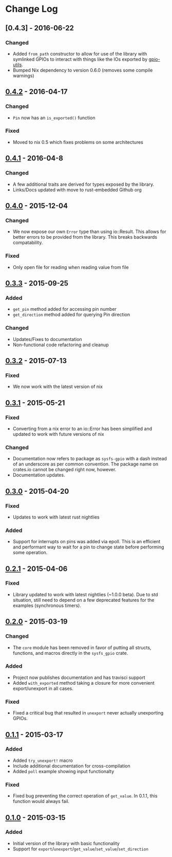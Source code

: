 # Change Log

## [0.4.3] - 2016-06-22

### Changed

- Added `from_path` constructor to allow for use of the library with symlinked
  GPIOs to interact with things like the IOs exported by
  [gpio-utils](https://github.com/rust-embedded/gpio-utils).
- Bumped Nix dependency to version 0.6.0 (removes some compile warnings)

## [0.4.2] - 2016-04-17

### Changed

- `Pin` now has an `is_exported()` function

### Fixed

- Moved to nix 0.5 which fixes problems on some architectures

## [0.4.1] - 2016-04-8

### Changed

- A few additional traits are derived for types exposed by the library.
- Links/Docs updated with move to rust-embedded Github org

## [0.4.0] - 2015-12-04

### Changed

- We now expose our own `Error` type than using io::Result.
  This allows for better errors to be provided from the library.
  This breaks backwards compatability.

### Fixed

- Only open file for reading when reading value from file

## [0.3.3] - 2015-09-25

### Added

- `get_pin` method added for accessing pin number
- `get_direction` method added for querying Pin direction

### Changed

- Updates/Fixes to documentation
- Non-functional code refactoring and cleanup

## [0.3.2] - 2015-07-13

### Fixed

- We now work with the latest version of nix

## [0.3.1] - 2015-05-21

### Fixed

- Converting from a nix error to an io::Error has been simplified and
  updated to work with future versions of nix

### Changed

- Documentation now refers to package as `sysfs-gpio` with a dash
  instead of an underscore as per common convention.  The package
  name on crates.io cannot be changed right now, however.
- Documentation updates.

## [0.3.0] - 2015-04-20

### Fixed

- Updates to work with latest rust nightlies

### Added

- Support for interrupts on pins was added via epoll.  This is an
  efficient and performant way to wait for a pin to change state
  before performing some operation.

## [0.2.1] - 2015-04-06

### Fixed

- Library updated to work with latest nightlies (~1.0.0 beta).  Due to
  std situation, still need to depend on a few deprecated features for
  the examples (synchronous timers).

## [0.2.0] - 2015-03-19

### Changed
- The `core` module has been removed in favor of putting all
  structs, functions, and macros directly in the `sysfs_gpio`
  crate.

### Added
- Project now publishes documentation and has travisci support
- Added `with_exported` method taking a closure for more convenient
  export/unexport in all cases.

### Fixed
- Fixed a critical bug that resulted in `unexport` never actually
  unexporting GPIOs.

## [0.1.1] - 2015-03-17

### Added
- Added `try_unexport!` macro
- Include additional documentation for cross-compilation
- Added `poll` example showing input functionalty

### Fixed
- Fixed bug preventing the correct operation of `get_value`.  In 0.1.1,
  this function would always fail.

## [0.1.0] - 2015-03-15

### Added
- Initial version of the library with basic functionality
- Support for `export`/`unexport`/`get_value`/`set_value`/`set_direction`

[unreleased]: https://github.com/posborne/rust-sysfs-gpio/compare/0.4.2...HEAD
[0.4.2]: https://github.com/posborne/rust-sysfs-gpio/compare/0.4.1...0.4.2
[0.4.1]: https://github.com/posborne/rust-sysfs-gpio/compare/0.4.0...0.4.1
[0.4.0]: https://github.com/posborne/rust-sysfs-gpio/compare/0.3.3...0.4.0
[0.3.3]: https://github.com/posborne/rust-sysfs-gpio/compare/0.3.2...0.3.3
[0.3.2]: https://github.com/posborne/rust-sysfs-gpio/compare/0.3.1...0.3.2
[0.3.1]: https://github.com/posborne/rust-sysfs-gpio/compare/0.3.0...0.3.1
[0.3.0]: https://github.com/posborne/rust-sysfs-gpio/compare/0.2.1...0.3.0
[0.2.1]: https://github.com/posborne/rust-sysfs-gpio/compare/0.2.0...0.2.1
[0.2.0]: https://github.com/posborne/rust-sysfs-gpio/compare/0.1.1...0.2.0
[0.1.1]: https://github.com/posborne/rust-sysfs-gpio/compare/0.1.0...0.1.1
[0.1.0]: https://github.com/posborne/rust-sysfs-gpio/compare/33b28ae3115d91ae6612245e5b8d8c636dcdb69c...0.1.0
